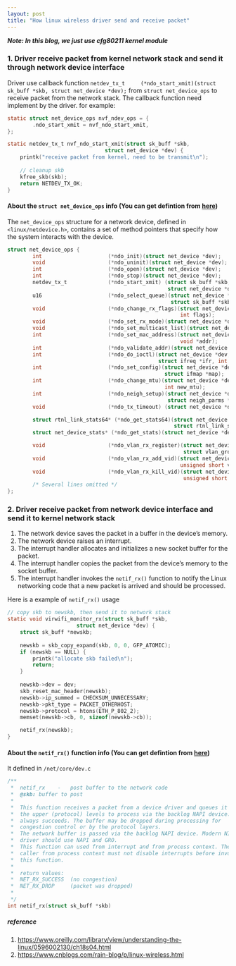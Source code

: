 ```yaml
---
layout: post
title: "How linux wireless driver send and receive packet"
---
```


***Note: In this blog, we just use cfg80211 kernel module***
### 1. Driver receive packet from kernel network stack and send it through network device interface
Driver use callback function ```netdev_tx_t		(*ndo_start_xmit)(struct sk_buff *skb, struct net_device *dev);``` from ```struct net_device_ops``` to receive packet from 
the network stack. The callback function need implement by the driver. for example:

```c
static struct net_device_ops nvf_ndev_ops = {
        .ndo_start_xmit = nvf_ndo_start_xmit,
};

static netdev_tx_t nvf_ndo_start_xmit(struct sk_buff *skb,
                               struct net_device *dev) {
    printk("receive packet from kernel, need to be transmit\n");
    
    // cleanup skb
    kfree_skb(skb);
    return NETDEV_TX_OK;
}
```

#### About the ```struct net_device_ops``` info (You can get defintion from [here](https://elixir.bootlin.com/linux/latest/source/include/linux/netdevice.h#L1381))
The ```net_device_ops``` structure for a network device, defined in ```<linux/netdevice.h>```, contains a set of method pointers that specify how the system interacts with the device.

```c
struct net_device_ops {
        int                     (*ndo_init)(struct net_device *dev);
        void                    (*ndo_uninit)(struct net_device *dev);
        int                     (*ndo_open)(struct net_device *dev);
        int                     (*ndo_stop)(struct net_device *dev);
        netdev_tx_t             (*ndo_start_xmit) (struct sk_buff *skb,
                                                   struct net_device *dev);
        u16                     (*ndo_select_queue)(struct net_device *dev,
                                                    struct sk_buff *skb);
        void                    (*ndo_change_rx_flags)(struct net_device *dev,
                                                       int flags);
        void                    (*ndo_set_rx_mode)(struct net_device *dev);
        void                    (*ndo_set_multicast_list)(struct net_device *dev);
        int                     (*ndo_set_mac_address)(struct net_device *dev,
                                                       void *addr);
        int                     (*ndo_validate_addr)(struct net_device *dev);
        int                     (*ndo_do_ioctl)(struct net_device *dev,
                                                struct ifreq *ifr, int cmd);
        int                     (*ndo_set_config)(struct net_device *dev,
                                                  struct ifmap *map);
        int                     (*ndo_change_mtu)(struct net_device *dev,
                                                  int new_mtu);
        int                     (*ndo_neigh_setup)(struct net_device *dev,
                                                   struct neigh_parms *);
        void                    (*ndo_tx_timeout) (struct net_device *dev);

        struct rtnl_link_stats64* (*ndo_get_stats64)(struct net_device *dev,
                                                     struct rtnl_link_stats64 *storage);
        struct net_device_stats* (*ndo_get_stats)(struct net_device *dev);

        void                    (*ndo_vlan_rx_register)(struct net_device *dev,
                                                        struct vlan_group *grp);
        void                    (*ndo_vlan_rx_add_vid)(struct net_device *dev,
                                                       unsigned short vid);
        void                    (*ndo_vlan_rx_kill_vid)(struct net_device *dev,
                                                        unsigned short vid);
        /* Several lines omitted */
};
```

### 2. Driver receive packet from network device interface and send it to kernel network stack
1. The network device saves the packet in a buffer in the device’s memory.
2. The network device raises an interrupt.
3. The interrupt handler allocates and initializes a new socket buffer for the packet. 
4. The interrupt handler copies the packet from the device’s memory to the socket buffer.
5. The interrupt handler invokes the ```netif_rx()``` function to notify the Linux networking code that a new packet is arrived and should be processed.

Here is a example of ```netif_rx()``` usage
```c
// copy skb to newskb, then send it to network stack
static void virwifi_monitor_rx(struct sk_buff *skb,
				      struct net_device *dev) {
	struct sk_buff *newskb;
  
	newskb = skb_copy_expand(skb, 0, 0, GFP_ATOMIC);
	if (newskb == NULL) {
		printk("allocate skb failed\n");
		return;
	}
  
	newskb->dev = dev;
	skb_reset_mac_header(newskb);
	newskb->ip_summed = CHECKSUM_UNNECESSARY;
	newskb->pkt_type = PACKET_OTHERHOST;
	newskb->protocol = htons(ETH_P_802_2);
	memset(newskb->cb, 0, sizeof(newskb->cb));

	netif_rx(newskb);
}
```

#### About the ```netif_rx()``` function info (You can get defintion from [here](https://elixir.bootlin.com/linux/latest/source/net/core/dev.c#L4999))
It defined in ```/net/core/dev.c```
```c
/**
 *	netif_rx	-	post buffer to the network code
 *	@skb: buffer to post
 *
 *	This function receives a packet from a device driver and queues it for
 *	the upper (protocol) levels to process via the backlog NAPI device. It
 *	always succeeds. The buffer may be dropped during processing for
 *	congestion control or by the protocol layers.
 *	The network buffer is passed via the backlog NAPI device. Modern NIC
 *	driver should use NAPI and GRO.
 *	This function can used from interrupt and from process context. The
 *	caller from process context must not disable interrupts before invoking
 *	this function.
 *
 *	return values:
 *	NET_RX_SUCCESS	(no congestion)
 *	NET_RX_DROP     (packet was dropped)
 *
 */
int netif_rx(struct sk_buff *skb)
 ```
 
 ##### reference
 1. https://www.oreilly.com/library/view/understanding-the-linux/0596002130/ch18s04.html
 2. https://www.cnblogs.com/rain-blog/p/linux-wireless.html
